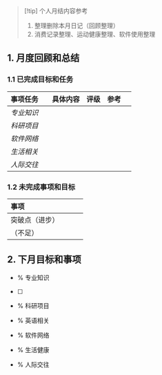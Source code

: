 > [!tip] 个人月结内容参考
> 1. 整理删除本月日记（回顾整理）
> 2. 消费记录整理、运动健康整理、软件使用整理

## 1. 月度回顾和总结 
### 1.1 已完成目标和任务 

| 事项任务   |     | 具体内容 | 评级  | 参考  |     |
| :----- | :-- | :--- | --- | --- | --- |
| *专业知识* |     |      |     |     |     |
| *科研项目* |     |      |     |     |     |
| *软件网络* |     |      |     |     |     |
| *生活相关* |     |      |     |     |     |
| *人际交往* |     |      |     |     |     |
### 1.2 未完成事项和目标 

| 事项      |     |     |     |
| :------ | :-- | :-- | --- |
| 突破点（进步） |     |     |     |
| （不足）    |     |     |     |

## 2. 下月目标和事项 
- % 专业知识 
- [ ] 

- % 科研项目 


- % 英语相关 


- % 软件网络 


- % 生活健康 


- % 人际交往


